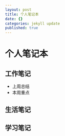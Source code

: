 ```yaml
---
layout: post
title: 个人笔记本
date: {}
categories: jekyll update
published: true
---
```


# 个人笔记本

## 工作笔记
* 上周总结
* 本周重点

## 生活笔记

## 学习笔记